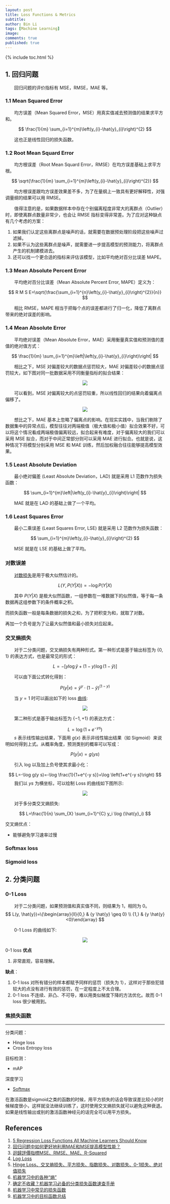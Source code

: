 ```yaml
---
layout: post
title: Loss Functions & Metrics
subtitle:
author: Bin Li
tags: [Machine Learning]
image: 
comments: true
published: true
---
```


{% include toc.html %}

## 1. 回归问题
　　回归问题的评价指标有 MSE，RMSE，MAE 等。
### 1.1 Mean Squared Error
　　均方误差（Mean Squared Error，MSE）用真实值减去预测值的结果求平方和。

$$
\frac{1}{m} \sum_{i=1}^{m}\left(y_{i}-\hat{y}_{i}\right)^{2}
$$

　　这也正是线性回归的损失函数。

### 1.2 Root Mean Squard Error
　　均方根误差（Root Mean Squard Error，RMSE）在均方误差基础上求平方根。

$$
\sqrt{\frac{1}{m} \sum_{i=1}^{m}\left(y_{i}-\hat{y}_{i}\right)^{2}}
$$

　　均方根误差跟均方误差效果差不多，为了在量纲上一致具有更好解释性，对强调量纲的结果可以用 RMSE。

　　值得注意的是，如果数据样本中存在个别偏离程度非常大的离群点（Outlier）时，即使离群点数量非常少，也会让 RMSE 指标变得非常差。为了应对这种缺点有几个考虑的方案：

1. 如果我们认定这些离群点是噪声的话，就需要在数据预处理阶段把这些噪声过滤掉。
2. 如果不认为这些离群点是噪声，就需要进一步提高模型的预测能力，将离群点产生的机制建模进去。
3. 还可以找一个更合适的指标来评估该模型，比如平均绝对百分比误差 MAPE。

### 1.3 Mean Absolute Percent Error
　　平均绝对百分比误差（Mean Absolute Percent Error, MAPE）定义为：

$$
R M S E=\sqrt{\frac{\sum_{i=1}^{n}\left(y_{i}-\hat{y}_{i}\right)^{2}}{n}}
$$

　　相比 RMSE，MAPE 相当于把每个点的误差都进行了归一化，降低了离群点带来的绝对误差的影响。


### 1.4 Mean Absolute Error
　　平均绝对误差（Mean Absolute Error，MAE）采用衡量真实值和预测值的差值的绝对值方式：

$$
\frac{1}{m} \sum_{i=1}^{m}\left|\left(y_{i}-\hat{y}_{i}\right)\right|
$$

　　相比之下，MSE 对偏差较大的数据点惩罚较大，MAE 对偏差较小的数据点惩罚较大，如下图对同一批数据采用不同衡量指标的拟合结果：

<p align="center">
  <img width="" height="" src="/img/media/15566915918190.jpg">
</p>

　　可以看到，MSE 对偏离较大的点惩罚较重，所以线性回归的结果向着偏离点偏移了。

<p align="center">
  <img width="" height="" src="/img/media/15566916053242.jpg">
</p>

　　想比之下，MAE 基本上忽略了偏离点的影响。在现实实践中，当我们剔除了数据集中的异常点后，模型往往对两端极值（极大值和极小值）拟合效果不好，可以将这个情况看成两端极值偏离较远，拟合起来有难度，对于偏离较大的我们可以采用 MSE 拟合，而对于中间正常部分则可以采用 MAE 进行拟合。也就是说，这种情况下将模型分别采用 MSE 和 MAE 训练，然后加权融合往往能够提高模型效果。



### 1.5 Least Absolute Deviation
　　最小绝对偏差 (Least Absolute Deviation，LAD) 就是采用 L1 范数作为损失函数：

$$
\sum_{i=1}^{m}\left|\left(y_{i}-\hat{y}_{i}\right)\right|
$$

　　MAE 就是在 LAD 的基础上做了一个平均。

### 1.6 Least Squares Error
　　最小二乘误差 (Least Squares Error, LSE) 就是采用 L2 范数作为损失函数：

$$
\sum_{i=1}^{m}\left(y_{i}-\hat{y}_{i}\right)^{2}
$$

　　MSE 就是在 LSE 的基础上做了平均。

### 对数误差
　　[对数损失](https://www.zhihu.com/question/27126057)是用于极大似然估计的。

$$
L(Y, P(Y | X))=-\log P(Y | X)
$$

　　其中 $P(Y | X)$ 是极大似然函数，一组参数在一堆数据下的似然值，等于每一条数据再这组参数下的条件概率之积。

而损失函数一般是每条数据的损失之和，为了把积变为和，就取了对数。

再加一个负号是为了让最大似然值和最小损失对应起来。

### 交叉熵损失
　　对于二分类问题，交叉熵损失有两种形式。第一种形式是基于输出标签为 $\{0,1\}$ 的表达方式，也是最常见的形式：

$$
L=-[y \log \hat{y}+(1-y) \log (1-\hat{y})]
$$

　　可以由下面公式转化得到：

$$
P(y | x)=\hat{y}^{y} \cdot(1-\hat{y})^{(1-y)}
$$

　　当 $y = 1$ 时可以画出如下的 loss [曲线](https://redstonewill.com/1584/):

<p align="center">
  <img width="" height="" src="/img/media/15576436379526.jpg">
</p>

　　第二种形式是基于输出标签为 $\{-1, +1\}$ 的表达方式：

$$
L=\log \left(1+e^{-y s}\right)
$$
　　$s$ 表示线性输出结果，下面用 $g(x)$ 表示非线性输出结果（如 Sigmoid）来说明如何得到上式。从概率角度，预测类别的概率可以写成：

$$
P(y | x)=g(y s)
$$

　　引入 log 以及加上负号使其求最小化：

$$
L=-\log g(y s)=-\log \frac{1}{1+e^{-y s}}=\log \left(1+e^{-y s}\right)
$$
　　我们以 $ys$ 为横坐标，可以绘制 Loss 的曲线如下图所示:

<p align="center">
  <img width="" height="" src="/img/media/15576452477293.jpg">
</p>

　　对于多分类交叉熵损失:

$$
L=\frac{1}{n} \sum_{X} \sum_{i=1}^{C} y_i \log (\hat{y}_i)
$$

交叉熵优点：
* 能够避免学习速率过慢

### Softmax loss

### Sigmoid loss




## 2. 分类问题
### 0-1 Loss
　　对于二分类问题，如果预测值和真实值不同，则结果为 1，相同为 0。
$$
L(y, \hat{y})=\{\begin{array}{ll}{0,} & {y \hat{y} \geq 0} \\ {1,} & {y \hat{y}<0}\end{array}
$$

　　0-1 Loss 的曲线如下:

<p align="center">
  <img width="" height="" src="/img/media/15576324030915.jpg">
</p>

0-1 loss **优点**
1. 非常直观，容易理解。

**缺点**：
1. 0-1 loss 对所有错分的样本都赋予同样的惩罚（损失为 1），这样对于那些犯错较大的点没有进行有效的惩罚，在一定程度上不太合理。
2. 0-1 loss 不连续、非凸、不可导，难以用类似梯度下降的方法优化。故而 0-1 loss 很少被用到。


### 焦损失函数


---

分类问题：
* Hinge loss
* Cross Entropy loss

目标检测：
* mAP

深度学习
* [Softmax](https://www.zhihu.com/question/23765351)

在激活函数是sigmoid之类的函数的时候，用平方损失的话会导致误差比较小的时候梯度很小，这样就没法继续训练了，这时使用交叉熵损失就可以避免这种衰退。如果是线性输出或别的激活函数神经元的话完全可以用平方损失。

## References
1. [5 Regression Loss Functions All Machine Learners Should Know](https://heartbeat.fritz.ai/5-regression-loss-functions-all-machine-learners-should-know-4fb140e9d4b0)
2. [回归问题中如何更好地利用MAE和MSE提高模型性能？](https://www.chzzz.club/post/227.html)
3. [迴歸評價指標MSE、RMSE、MAE、R-Squared](https://codertw.com/%E7%A8%8B%E5%BC%8F%E8%AA%9E%E8%A8%80/404042/)
4. [Log Loss](http://wiki.fast.ai/index.php/Log_Loss)
5. [Hinge Loss、交叉熵损失、平方损失、指数损失、对数损失、0-1损失、绝对值损失](https://www.cnblogs.com/nxf-rabbit75/p/10440805.html)
6. [机器学习中的各种“熵”](https://lumingdong.cn/various-entropies-in-machine-learning.html#%E4%BA%A4%E5%8F%89%E7%86%B5%EF%BC%88cross_entropy%EF%BC%89)
7. [确定不收藏？机器学习必备的分类损失函数速查手册](https://redstonewill.com/1584/)
8. [机器学习中常见的损失函数](https://blog.csdn.net/colourful_sky/article/details/80057445)
9. [机器学习中的目标函数总结](https://zhuanlan.zhihu.com/p/44722270)